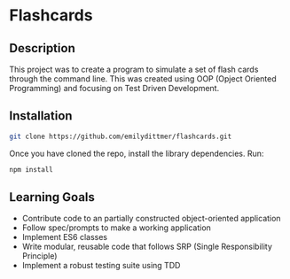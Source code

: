 # Flashcards

## Description

This project was to create a program to simulate a set of flash cards through the command line. This was created using OOP (Opject Oriented Programming) and focusing on Test Driven Development.

## Installation

```bash
git clone https://github.com/emilydittmer/flashcards.git
```
Once you have cloned the repo, install the library dependencies. Run:

```bash
npm install
```

## Learning Goals

- Contribute code to an partially constructed object-oriented application
- Follow spec/prompts to make a working application
- Implement ES6 classes
- Write modular, reusable code that follows SRP (Single Responsibility Principle)
- Implement a robust testing suite using TDD
